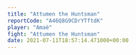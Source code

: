 ```yaml
---
title: "Attumen the Huntsman"
reportCode: "A46Q8G9CDrYTftdK"
player: "Amaè"
fight: "Attumen the Huntsman"
date: 2021-07-11T18:57:14.471000+00:00
---
```


